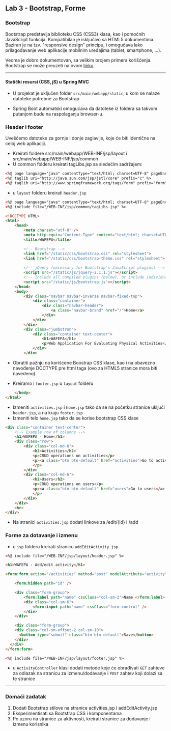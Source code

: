 ## Lab 3 - Bootstrap, Forme


### Bootstrap

Bootstrap predstavlja biblioteku CSS (CSS3) klasa, kao i pomoćnih JavaScript funkcija.
Kompatibilan je isključivo sa HTML5 dokumentima. Baziran je na tzv. "responsive design" principu,
i omogućava lako prilagođavanje web aplikacije mobilnim uređajima (tablet, smartphone, ...).

Veoma je dobro dokumentovan, sa velikim brojem primera korišćenja. Bootstrap se može preuzeti na ovom [linku](http://getbootstrap.com/).

----

#### Statički resursi (CSS, jS) u Spring MVC

* U projekat je uključen folder `src/main/webapp/static`, u kom se nalaze datoteke potrebne za Bootstrap

* Spring Boot automatski omogućava da datoteke iz foldera sa takvom putanjom budu na raspolaganju browser-u. 

### Header i footer

Uvešćemo datoteke za gornje i donje zaglavlje, koje će biti identične na celoj web aplikaciji. 

* Kreirati foldere src/main/webapp/WEB-INF/jsp/layout i src/main/webapp/WEB-INF/jsp/common
* U common folderu kreirati tagLibs.jsp sa sledećim sadržajem:
 
```html
<%@ page language="java" contentType="text/html; charset=UTF-8" pageEncoding="UTF-8"%>
<%@ taglib uri="http://java.sun.com/jsp/jstl/core" prefix="c" %>
<%@ taglib uri="http://www.springframework.org/tags/form" prefix="form" %>

```

* u `layout` folderu kreirati `header.jsp`


```html
<%@ page language="java" contentType="text/html; charset=UTF-8" pageEncoding="UTF-8"%>
<%@ include file="/WEB-INF/jsp/common/tagLibs.jsp" %>

<!DOCTYPE HTML>
<html>
    <head>
        <meta charset="utf-8" />
        <meta http-equiv="Content-Type" content="text/html; charset=UTF-8" />
        <title>WAFEPA</title>

        <!-- Bootstrap -->
        <link href="/static/css/bootstrap.css" rel="stylesheet">
        <link href="/static/css/bootstrap-theme.css" rel="stylesheet">
		
		<!-- jQuery (necessary for Bootstrap's JavaScript plugins) -->
        <script src="/static/js/jquery-2.1.1.js"></script>
        <!-- Include all compiled plugins (below), or include individual files as needed -->
        <script src="/static/js/bootstrap.js"></script>
    </head>
    <body>
        <div class="navbar navbar-inverse navbar-fixed-top">
            <div class="container">
                <div class="navbar-header">
                    <a class="navbar-brand" href="/">Home</a>
                </div>
            </div>
        </div>
        <div class="jumbotron">
            <div class="container text-center">
                <h1>WAFEPA</h1>
                <p>Web Application For Evaluating Physical Activities</p>
            </div>
        </div>

```
* Obratiti pažnju na korišćene Boostrap CSS klase, kao i na obavezno navođenje DOCTYPE pre html taga (ovo za HTML5 stranice mora biti navedeno).

* Kreiramo i `footer.jsp` u `layout` folderu

```html
    </body>
</html>

```




* Izmeniti `activities.jsp` i `home.jsp` tako da se na početku stranice uključi `header.jsp`, a na kraju `footer.jsp`
* Izmeniti telo `home.jsp` tako da se korise bootstrap CSS klase 

```html
<div class="container text-center">
	<!-- Example row of columns -->
	<h1>WAFEPA - Home</h1>
	<div class="row">
		<div class="col-md-6">
			<h2>Activities</h2>
			<p>CRUD operations on activities</p>
			<p><a class="btn btn-default" href="activities">Go to activities</a>
			</p>
		</div>
		<div class="col-md-6">
			<h2>Users</h2>
			<p>CRUD operations on users</p>
			<p><a class="btn btn-default" href="users">Go to users</a>
			</p>
		</div>
	</div>
	<hr>
</div>

```

* Na stranici `activities.jsp` dodati linkove za /edit/{id} i /add

### Forme za dotavanje i izmenu

* u `jsp` folderu kreirati stranicu `addEditActivity.jsp`

```html
<%@ include file="/WEB-INF/jsp/layout/header.jsp" %>

<h1>WAFEPA - Add/edit activity</h1>

<form:form action="/activities" method="post" modelAttribute="activity" class="form-horizontal">

    <form:hidden path="id" />

    <div class="form-group">
        <form:label path="name" cssClass="col-sm-2">Name </form:label>
        <div class="col-sm-6">
            <form:input path="name" cssClass="form-control" />
        </div>
    </div>      

    <div class="form-group">
    <div class="col-sm-offset-2 col-sm-10">
      <button type="submit" class="btn btn-default">Save</button>
    </div>
  </div>
</form:form>

<%@ include file="/WEB-INF/jsp/layout/footer.jsp" %>

```

* u `ActivityController` klasi dodati metode koje će obrađivati `GET` zahteve za odlazak na stranicu za izmenu/dodavanje i `POST` zahtev koji dolazi sa te stranice


----

### Domaći zadatak

1. Dodati Bootstrap stilove na stranice activities.jsp i addEditActivity.jsp
2. Eksperimentisati sa Bootstrap CSS i komponentama
3. Po uzoru na stranice za aktivnosti, kreirati stranice za dodavanje i izmenu korisnika
